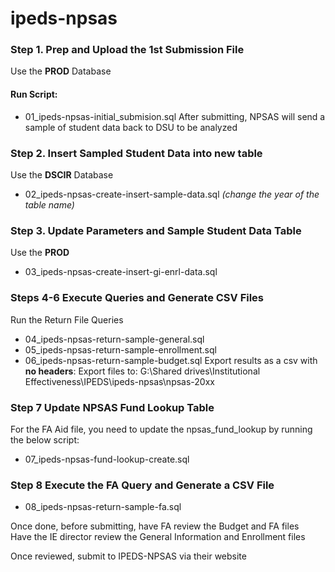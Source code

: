 # ipeds-npsas
### Step 1. Prep and Upload the 1st Submission File

Use the **PROD** Database
#### Run Script: 
* 01_ipeds-npsas-initial_submision.sql
After submitting, NPSAS will send a sample of student data back to DSU to be analyzed
### Step 2. Insert Sampled Student Data into new table
Use the **DSCIR** Database 
* 02_ipeds-npsas-create-insert-sample-data.sql *(change the year of the table name)*
### Step 3. Update Parameters and Sample Student Data Table
Use the **PROD**
* 03_ipeds-npsas-create-insert-gi-enrl-data.sql
### Steps 4-6 Execute Queries and Generate CSV Files
Run the Return File Queries
* 04_ipeds-npsas-return-sample-general.sql
* 05_ipeds-npsas-return-sample-enrollment.sql
* 06_ipeds-npsas-return-sample-budget.sql
Export results as a csv with **no headers**:
Export files to: G:\Shared drives\Institutional Effectiveness\IPEDS\ipeds-npsas\npsas-20xx
### Step 7 Update NPSAS Fund Lookup Table
For the FA Aid file, you need to update the npsas_fund_lookup by running the below script:
* 07_ipeds-npsas-fund-lookup-create.sql
### Step 8 Execute the FA Query and Generate a CSV File
* 08_ipeds-npsas-return-sample-fa.sql

Once done, before submitting, have FA review the Budget and FA files   
Have the IE director review the General Information and Enrollment files  

Once reviewed, submit to IPEDS-NPSAS via their website  




